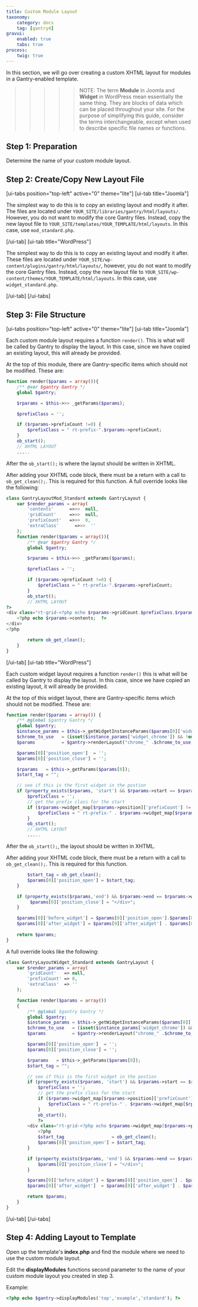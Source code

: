 ```yaml
---
title: Custom Module Layout
taxonomy:
    category: docs
    tag: [gantry4]
gravui:
    enabled: true
    tabs: true
process:
    twig: true
---
```


In this section, we will go over creating a custom XHTML layout for modules in a Gantry-enabled template.

>>>>> NOTE: The term **Module** in Joomla and **Widget** in WordPress mean essentially the same thing. They are blocks of data which can be placed throughout your site. For the purpose of simplifying this guide, consider the terms interchangeable, except when used to describe specific file names or functions.

Step 1: Preparation
-------------------

Determine the name of your custom module layout.


Step 2: Create/Copy New Layout File
-----------------------------------

[ui-tabs position="top-left" active="0" theme="lite"]
[ui-tab title="Joomla"]

The simplest way to do this is to copy an existing layout and modify it after. The files are located under `YOUR_SITE/libraries/gantry/html/layouts/`. However, you do not want to modify the core Gantry files. Instead, copy the new layout file to `YOUR_SITE/templates/YOUR_TEMPLATE/html/layouts`. In this case, use `mod_standard.php`.

[/ui-tab]
[ui-tab title="WordPress"]

The simplest way to do this is to copy an existing layout and modify it after. These files are located under `YOUR_SITE/wp-content/plugins/gantry/html/layouts/`, however, you do not want to modify the core Gantry files. Instead, copy the new layout file to `YOUR_SITE/wp-content/themes/YOUR_TEMPLATE/html/layouts`. In this case, use `widget_standard.php`.

[/ui-tab]
[/ui-tabs]

Step 3: File Structure
----------------------

[ui-tabs position="top-left" active="0" theme="lite"]
[ui-tab title="Joomla"]

Each custom module layout requires a function `render()`. This is what will be called by Gantry to display the layout. In this case, since we have copied an existing layout, this will already be provided.

At the top of this module, there are Gantry-specific items which should not be modified. These are:

```php
function render($params = array()){
    /** @var $gantry Gantry */
    global $gantry;

    $rparams = $this->>> _getParams($params);

    $prefixClass = '';

    if ($rparams->prefixCount !=0) {
        $prefixClass = " rt-prefix-".$rparams->prefixCount;
    }
    ob_start();
    // XHTML LAYOUT
    .....
```

After the `ob_start();` is where the layout should be written in XHTML.

After adding your XHTML code block, there must be a return with a call to `ob_get_clean();`. This is required for this function. A full override looks like the following:

```php
class GantryLayoutMod_Standard extends GantryLayout {
    var $render_params = array(
        'contents'      =>>>  null,
        'gridCount'     =>>>  null,
        'prefixCount'   =>>>  0,
        'extraClass'      =>>>  ''
    );
    function render($params = array()){
        /** @var $gantry Gantry */
        global $gantry;

        $rparams = $this->>> _getParams($params);

        $prefixClass = '';

        if ($rparams->prefixCount !=0) {
            $prefixClass = " rt-prefix-".$rparams->prefixCount;
        }
        ob_start();
        // XHTML LAYOUT
?>
<div class="rt-grid-<?php echo $rparams->gridCount.$prefixClass.$rparams->extraClass; ?>">
    <?php echo $rparams->contents;  ?>
</div>
<?php

        return ob_get_clean();
    }
}
```

[/ui-tab]
[ui-tab title="WordPress"]

Each custom widget layout requires a function `render()` this is what will be called by Gantry to display the layout. In this case, since we have copied an existing layout, it will already be provided.

At the top of this widget layout, there are Gantry-specific items which should not be modified. These are:

```php
function render($params = array()) {
    /** @global $gantry Gantry */
    global $gantry;
    $instance_params = $this->_getWidgetInstanceParams($params[0]['widget_id']);
    $chrome_to_use   = (isset($instance_params['widget_chrome']) && !empty($instance_params['widget_chrome'])) ? $instance_params['widget_chrome'] : $params[0]['chrome'];
    $params          = $gantry->renderLayout("chrome_" .$chrome_to_use, $params);

    $params[0]['position_open']  = '';
    $params[0]['position_close'] = '';

    $rparams   = $this->_getParams($params[0]);
    $start_tag = "";

    // see if this is the first widget in the postion
    if (property_exists($rparams, 'start') && $rparams->start == $rparams->widget_id) {
        $prefixClass = '';
        // get the prefix class for the start
        if ($rparams->widget_map[$rparams->position]['prefixCount'] != 0) {
            $prefixClass = " rt-prefix-" . $rparams->widget_map[$rparams->position]['prefixCount'];
        }
        ob_start();
        // XHTML LAYOUT
        .....
```

After the `ob_start();`, the layout should be written in XHTML.

After adding your XHTML code block, there must be a return with a call to `ob_get_clean();`. This is required for this function.

```php
        $start_tag = ob_get_clean();
        $params[0]['position_open'] = $start_tag;
    }

    if (property_exists($rparams,'end') && $rparams->end == $rparams->widget_id) {
         $params[0]['position_close'] = "</div>";
    }

    $params[0]['before_widget'] = $params[0]['position_open'].$params[0]['before_widget'] ;
    $params[0]['after_widget'] = $params[0]['after_widget'] . $params[0]['position_close'];
    
    return $params;
}
```

A full override looks like the following:

```php
class GantryLayoutWidget_Standard extends GantryLayout {
    var $render_params = array(
        'gridCount'   => null,
        'prefixCount' => 0,
        'extraClass'  => ''
    );

    function render($params = array())
    {
        /** @global $gantry Gantry */
        global $gantry;
        $instance_params = $this->_getWidgetInstanceParams($params[0]['widget_id']);
        $chrome_to_use   = (isset($instance_params['widget_chrome']) && !empty($instance_params['widget_chrome'])) ? $instance_params['widget_chrome'] : $params[0]['chrome'];
        $params          = $gantry->renderLayout("chrome_" .$chrome_to_use, $params);

        $params[0]['position_open']  = '';
        $params[0]['position_close'] = '';

        $rparams   = $this->_getParams($params[0]);
        $start_tag = "";

        // see if this is the first widget in the postion
        if (property_exists($rparams, 'start') && $rparams->start == $rparams->widget_id) {
            $prefixClass = '';
            // get the prefix class for the start
            if ($rparams->widget_map[$rparams->position]['prefixCount'] != 0) {
                $prefixClass = " rt-prefix-" . $rparams->widget_map[$rparams->position]['prefixCount'];
            }
            ob_start();
            ?>
        <div class="rt-grid-<?php echo $rparams->widget_map[$rparams->position]['paramsSchema'] . $prefixClass . $rparams->widget_map[$rparams->position]['extraClass']; ?>">
            <?php
            $start_tag                  = ob_get_clean();
            $params[0]['position_open'] = $start_tag;
        }

        if (property_exists($rparams, 'end') && $rparams->end == $rparams->widget_id) {
            $params[0]['position_close'] = "</div>";
        }

        $params[0]['before_widget'] = $params[0]['position_open'] . $params[0]['before_widget'];
        $params[0]['after_widget']  = $params[0]['after_widget'] . $params[0]['position_close'];

        return $params;
    }
}
```

[/ui-tab]
[/ui-tabs]

Step 4: Adding Layout to Template
---------------------------------
Open up the template's **index.php** and find the module where we need to use the custom module layout.

Edit the **displayModules** functions second parameter to the name of your custom module layout you created in step 3. 

Example:

```php
<?php echo $gantry->displayModules('top','example','standard'); ?>
```
